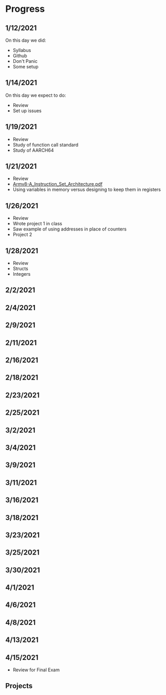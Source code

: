 # Progress

## 1/12/2021

On this day we did:

* Syllabus
* Github
* Don't Panic
* Some setup

## 1/14/2021

On this day we expect to do:

* Review
* Set up issues


## 1/19/2021

* Review
* Study of function call standard
* Study of AARCH64

## 1/21/2021

* Review
* [Armv8-A_Instruction_Set_Architecture.pdf](./reference/Armv8-A_Instruction_Set_Architecture.pdf)
* Using variables in memory versus designing to keep them in registers

## 1/26/2021

* Review
* Wrote project 1 in class
* Saw example of using addresses in place of counters
* Project 2

## 1/28/2021

* Review
* Structs
* Integers


## 2/2/2021

## 2/4/2021

## 2/9/2021

## 2/11/2021

## 2/16/2021

## 2/18/2021

## 2/23/2021

## 2/25/2021

## 3/2/2021

## 3/4/2021

## 3/9/2021

## 3/11/2021

## 3/16/2021

## 3/18/2021

## 3/23/2021

## 3/25/2021

## 3/30/2021

## 4/1/2021

## 4/6/2021

## 4/8/2021

## 4/13/2021

## 4/15/2021

* Review for Final Exam

## Projects

